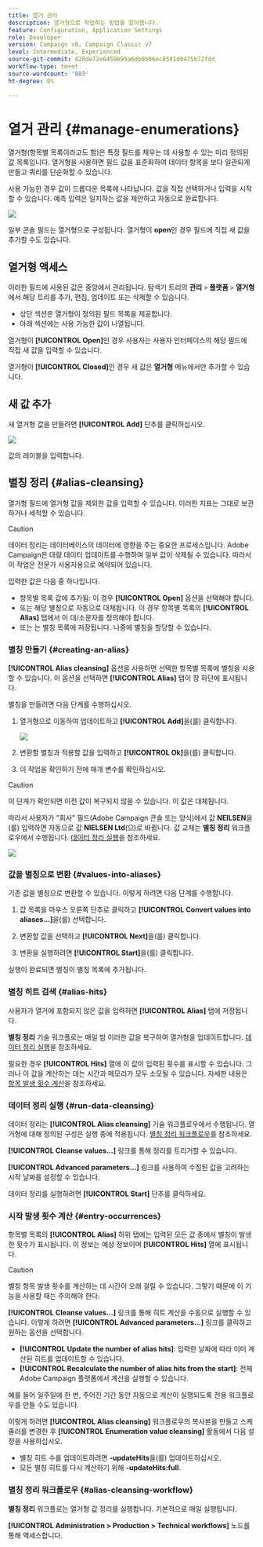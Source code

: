 ```yaml
---
title: 열거 관리
description: 열거형으로 작업하는 방법을 알아봅니다.
feature: Configuration, Application Settings
role: Developer
version: Campaign v8, Campaign Classic v7
level: Intermediate, Experienced
source-git-commit: 428de72e0459b95a6db0b06ec8541d0475b72fdd
workflow-type: tm+mt
source-wordcount: '803'
ht-degree: 0%

---
```


# 열거 관리 {#manage-enumerations}

열거형(항목별 목록이라고도 함)은 특정 필드를 채우는 데 사용할 수 있는 미리 정의된 값 목록입니다. 열거형을 사용하면 필드 값을 표준화하여 데이터 항목을 보다 일관되게 만들고 쿼리를 단순화할 수 있습니다.

사용 가능한 경우 값이 드롭다운 목록에 나타납니다. 값을 직접 선택하거나 입력을 시작할 수 있습니다. 예측 입력은 일치하는 값을 제안하고 자동으로 완료합니다.

![](assets/enum_values.png)

일부 콘솔 필드는 열거형으로 구성됩니다. 열거형이 **open**&#x200B;인 경우 필드에 직접 새 값을 추가할 수도 있습니다.

## 열거형 액세스

이러한 필드에 사용된 값은 중앙에서 관리됩니다. 탐색기 트리의 **관리** `>` **플랫폼** `>` **열거형**&#x200B;에서 해당 트리를 추가, 편집, 업데이트 또는 삭제할 수 있습니다.

* 상단 섹션은 열거형이 정의된 필드 목록을 제공합니다.
* 아래 섹션에는 사용 가능한 값이 나열됩니다.

열거형이 **[!UICONTROL Open]**&#x200B;인 경우 사용자는 사용자 인터페이스의 해당 필드에 직접 새 값을 입력할 수 있습니다.

열거형이 **[!UICONTROL Closed]**&#x200B;인 경우 새 값은 **열거형** 메뉴에서만 추가할 수 있습니다.

## 새 값 추가

새 열거형 값을 만들려면 **[!UICONTROL Add]** 단추를 클릭하십시오.

![](assets/enumeration_screen.png)

값의 레이블을 입력합니다.


## 별칭 정리 {#alias-cleansing}

열거형 필드에 열거형 값을 제외한 값을 입력할 수 있습니다. 이러한 지표는 그대로 보관하거나 세척할 수 있습니다.

>[!CAUTION]
>
>데이터 정리는 데이터베이스의 데이터에 영향을 주는 중요한 프로세스입니다. Adobe Campaign은 대량 데이터 업데이트를 수행하여 일부 값이 삭제될 수 있습니다. 따라서 이 작업은 전문가 사용자용으로 예약되어 있습니다.

입력한 값은 다음 중 하나입니다.

* 항목별 목록 값에 추가됨: 이 경우 **[!UICONTROL Open]** 옵션을 선택해야 합니다.
* 또는 해당 별칭으로 자동으로 대체됩니다. 이 경우 항목별 목록의 **[!UICONTROL Alias]** 탭에서 이 대/소문자를 정의해야 합니다.
* 또는 는 별칭 목록에 저장됩니다. 나중에 별칭을 할당할 수 있습니다.

### 별칭 만들기 {#creating-an-alias}

**[!UICONTROL Alias cleansing]** 옵션을 사용하면 선택한 항목별 목록에 별칭을 사용할 수 있습니다. 이 옵션을 선택하면 **[!UICONTROL Alias]** 탭이 창 하단에 표시됩니다.

별칭을 만들려면 다음 단계를 수행하십시오.

1. 열거형으로 이동하여 업데이트하고 **[!UICONTROL Add]**&#x200B;을(를) 클릭합니다.

   ![](assets/enumeration_alias_create.png)

1. 변환할 별칭과 적용할 값을 입력하고 **[!UICONTROL Ok]**&#x200B;을(를) 클릭합니다.

1. 이 작업을 확인하기 전에 매개 변수를 확인하십시오.

>[!CAUTION]
>
>이 단계가 확인되면 이전 값이 복구되지 않을 수 있습니다. 이 값은 대체됩니다.

따라서 사용자가 &quot;회사&quot; 필드(Adobe Campaign 콘솔 또는 양식)에서 값 **NEILSEN**&#x200B;을(를) 입력하면 자동으로 값 **NIELSEN Ltd**(으)로 바뀝니다. 값 교체는 **별칭 정리** 워크플로우에서 수행됩니다. [데이터 정리 실행](#running-data-cleansing)을 참조하세요.

![](assets/enumeration_alias_use.png)

### 값을 별칭으로 변환 {#values-into-aliases}

기존 값을 별칭으로 변환할 수 있습니다. 이렇게 하려면 다음 단계를 수행합니다.

1. 값 목록을 마우스 오른쪽 단추로 클릭하고 **[!UICONTROL Convert values into aliases...]**&#x200B;을(를) 선택합니다.

1. 변환할 값을 선택하고 **[!UICONTROL Next]**&#x200B;을(를) 클릭합니다.

1. 변환을 실행하려면 **[!UICONTROL Start]**&#x200B;을(를) 클릭합니다.

실행이 완료되면 별칭이 별칭 목록에 추가됩니다.

### 별칭 히트 검색 {#alias-hits}

사용자가 열거에 포함되지 않은 값을 입력하면 **[!UICONTROL Alias]** 탭에 저장됩니다.

**별칭 정리** 기술 워크플로는 매일 밤 이러한 값을 복구하여 열거형을 업데이트합니다. [데이터 정리 실행](#running-data-cleansing)을 참조하세요.

필요한 경우 **[!UICONTROL Hits]** 열에 이 값이 입력된 횟수를 표시할 수 있습니다. 그러나 이 값을 계산하는 데는 시간과 메모리가 모두 소모될 수 있습니다. 자세한 내용은 [항목 발생 횟수 계산](#calculating-entry-occurrences)을 참조하세요.

### 데이터 정리 실행 {#run-data-cleansing}

데이터 정리는 **[!UICONTROL Alias cleansing]** 기술 워크플로우에서 수행됩니다. 열거형에 대해 정의된 구성은 실행 중에 적용됩니다. [별칭 정리 워크플로우](#alias-cleansing-workflow)를 참조하세요.

**[!UICONTROL Cleanse values...]** 링크를 통해 정리를 트리거할 수 있습니다.

**[!UICONTROL Advanced parameters...]** 링크를 사용하여 수집된 값을 고려하는 시작 날짜를 설정할 수 있습니다.

데이터 정리를 실행하려면 **[!UICONTROL Start]** 단추를 클릭하세요.

### 시작 발생 횟수 계산 {#entry-occurrences}

항목별 목록의 **[!UICONTROL Alias]** 하위 탭에는 입력된 모든 값 중에서 별칭이 발생한 횟수가 표시됩니다. 이 정보는 예상 정보이며 **[!UICONTROL Hits]** 열에 표시됩니다.

>[!CAUTION]
>
>별칭 항목 발생 횟수를 계산하는 데 시간이 오래 걸릴 수 있습니다. 그렇기 때문에 이 기능을 사용할 때는 주의해야 한다.

**[!UICONTROL Cleanse values...]** 링크를 통해 히트 계산을 수동으로 실행할 수 있습니다. 이렇게 하려면 **[!UICONTROL Advanced parameters...]** 링크를 클릭하고 원하는 옵션을 선택합니다.

* **[!UICONTROL Update the number of alias hits]**: 입력한 날짜에 따라 이미 계산된 히트를 업데이트할 수 있습니다.
* **[!UICONTROL Recalculate the number of alias hits from the start]**: 전체 Adobe Campaign 플랫폼에서 계산을 실행할 수 있습니다.

예를 들어 일주일에 한 번, 주어진 기간 동안 자동으로 계산이 실행되도록 전용 워크플로우를 만들 수도 있습니다.

이렇게 하려면 **[!UICONTROL Alias cleansing]** 워크플로우의 복사본을 만들고 스케줄러를 변경한 후 **[!UICONTROL Enumeration value cleansing]** 활동에서 다음 설정을 사용하십시오.

* 별칭 히트 수를 업데이트하려면 **-updateHits**&#x200B;을(를) 업데이트하십시오.
* 모든 별칭 히트를 다시 계산하기 위해 **-updateHits:full**.

### 별칭 정리 워크플로우 {#alias-cleansing-workflow}

**별칭 정리** 워크플로는 열거형 값 정리를 실행합니다. 기본적으로 매일 실행됩니다.

**[!UICONTROL Administration > Production > Technical workflows]** 노드를 통해 액세스합니다.


